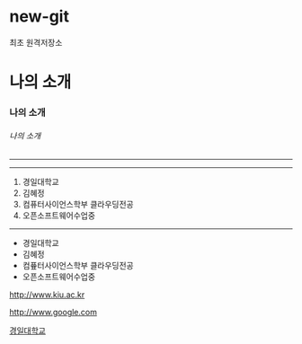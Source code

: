 # new-git
최초 원격저장소

# 나의 소개
### 나의 소개
###### 나의 소개
---
----------
1. 경일대학교
2. 김혜정
3. 컴퓨터사이언스학부 클라우딩전공
4. 오픈소프트웨어수업중

***

- 경일대학교
- 김혜정
- 컴픂터사이언스학부 클라우딩전공
- 오픈소프트웨어수업중

<http://www.kiu.ac.kr>

<http://www.google.com>

[경일대학교](http://www.kiu.ac.kr)
